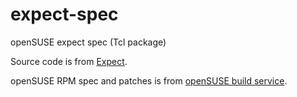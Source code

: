 # expect-spec
openSUSE expect spec (Tcl package)

Source code is from [Expect](http://core.tcl.tk/expect/index).

openSUSE RPM spec and patches is from [openSUSE build service](https://build.opensuse.org/package/show/openSUSE:Leap:42.3/expect).
